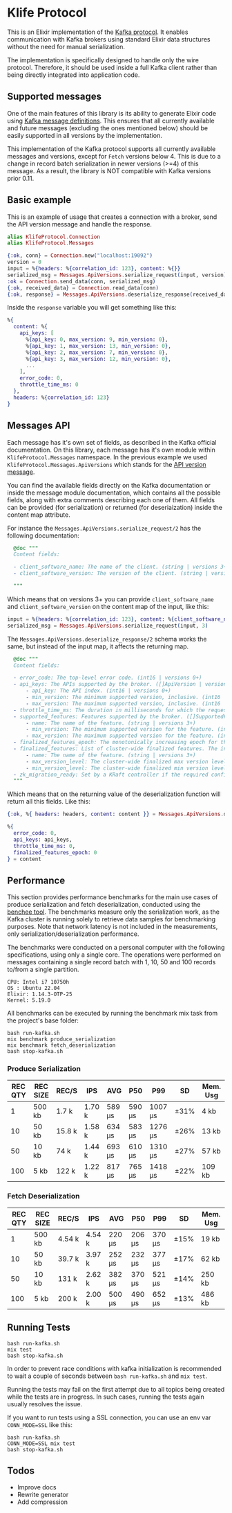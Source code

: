 # Klife Protocol

This is an Elixir implementation of the [Kafka protocol](https://kafka.apache.org/protocol.html). It enables communication with Kafka brokers using standard Elixir data structures without the need for manual serialization.

The implementation is specifically designed to handle only the wire protocol. Therefore, it should be used inside a full Kafka client rather than being directly integrated into application code.

## Supported messages

One of the main features of this library is its ability to generate Elixir code using [Kafka message definitions](https://github.com/apache/kafka/tree/trunk/clients/src/main/resources/common/message). This ensures that all currently available and future messages (excluding the ones mentioned below) should be easily supported in all versions by the implementation. 

This implementation of the Kafka protocol supports all currently available messages and versions, except for `Fetch` versions below 4. This is due to a change in record batch serialization in newer versions (>=4) of this message. As a result, the library is NOT compatible with Kafka versions prior 0.11.

## Basic example

This is an example of usage that creates a connection with a broker, send the API version message and handle the response.

```elixir
alias KlifeProtocol.Connection
alias KlifeProtocol.Messages

{:ok, conn} = Connection.new("localhost:19092")
version = 0
input = %{headers: %{correlation_id: 123}, content: %{}}
serialized_msg = Messages.ApiVersions.serialize_request(input, version)
:ok = Connection.send_data(conn, serialized_msg)
{:ok, received_data} = Connection.read_data(conn)
{:ok, response} = Messages.ApiVersions.deserialize_response(received_data, version)
```

Inside the `response` variable you will get something like this:

```elixir
%{
  content: %{
    api_keys: [
      %{api_key: 0, max_version: 9, min_version: 0},
      %{api_key: 1, max_version: 13, min_version: 0},
      %{api_key: 2, max_version: 7, min_version: 0},
      %{api_key: 3, max_version: 12, min_version: 0},
      ...
    ],
    error_code: 0,
    throttle_time_ms: 0
  },
  headers: %{correlation_id: 123}
}
```
## Messages API

Each message has it's own set of fields, as described in the Kafka official documentation. On this library, each message has it's own module within `KlifeProtocol.Messages` namespace. In the previous example we used `KlifeProtocol.Messages.ApiVersions` which stands for the [API version message](https://kafka.apache.org/protocol.html#The_Messages_ApiVersions).

You can find the available fields directly on the Kafka documentation or inside the message module documentation, which contains all the possible fields, along with extra comments describing each one of them. All fields can be provided (for serialization) or returned (for deseriaization) inside the content map attribute.

For instance the `Messages.ApiVersions.serialize_request/2` has the following documentation:
```elixir
  @doc """
  Content fields:

  - client_software_name: The name of the client. (string | versions 3+)
  - client_software_version: The version of the client. (string | versions 3+)

  """
```

Which means that on versions 3+ you can provide `client_software_name` and `client_software_version` on the content map of the input, like this:

```elixir
input = %{headers: %{correlation_id: 123}, content: %{client_software_name: "some_name"}}
serialized_msg = Messages.ApiVersions.serialize_request(input, 3)
```

The `Messages.ApiVersions.deserialize_response/2` schema works the same, but instead of the input map, it affects the returning map.

```elixir
  @doc """
  Content fields:

  - error_code: The top-level error code. (int16 | versions 0+)
  - api_keys: The APIs supported by the broker. ([]ApiVersion | versions 0+)
      - api_key: The API index. (int16 | versions 0+)
      - min_version: The minimum supported version, inclusive. (int16 | versions 0+)
      - max_version: The maximum supported version, inclusive. (int16 | versions 0+)
  - throttle_time_ms: The duration in milliseconds for which the request was throttled due to a quota violation, or zero if the request did not violate any quota. (int32 | versions 1+)
  - supported_features: Features supported by the broker. ([]SupportedFeatureKey | versions 3+)
      - name: The name of the feature. (string | versions 3+)
      - min_version: The minimum supported version for the feature. (int16 | versions 3+)
      - max_version: The maximum supported version for the feature. (int16 | versions 3+)
  - finalized_features_epoch: The monotonically increasing epoch for the finalized features information. Valid values are >= 0. A value of -1 is special and represents unknown epoch. (int64 | versions 3+)
  - finalized_features: List of cluster-wide finalized features. The information is valid only if FinalizedFeaturesEpoch >= 0. ([]FinalizedFeatureKey | versions 3+)
      - name: The name of the feature. (string | versions 3+)
      - max_version_level: The cluster-wide finalized max version level for the feature. (int16 | versions 3+)
      - min_version_level: The cluster-wide finalized min version level for the feature. (int16 | versions 3+)
  - zk_migration_ready: Set by a KRaft controller if the required configurations for ZK migration are present (bool | versions 3+)
  """
```

Which means that on the returning value of the deserialization function will return all this fields. Like this:

```elixir
{:ok, %{ headers: headers, content: content }} = Messages.ApiVersions.deserialize_response(binary, 3)

%{
  error_code: 0,
  api_keys: api_keys,
  throttle_time_ms: 0,
  finalized_features_epoch: 0
} = content

```
## Performance

This section provides performance benchmarks for the main use cases of produce serialization and fetch deserialization, conducted using the [benchee tool](https://github.com/bencheeorg/benchee). The benchmarks measure only the serialization work, as the Kafka cluster is running solely to retrieve data samples for benchmarking purposes. Note that network latency is not included in the measurements, only serialization/deserialization performance.

The benchmarks were conducted on a personal computer with the following specifications, using only a single core. The operations were performed on messages containing a single record batch with 1, 10, 50 and 100 records to/from a single partition.

```
CPU: Intel i7 10750h
OS : Ubuntu 22.04 
Elixir: 1.14.3-OTP-25
Kernel: 5.19.0
```

All benchmarks can be executed by running the benchmark mix task from the project's base folder:
```
bash run-kafka.sh
mix benchmark produce_serialization
mix benchmark fetch_deserialization
bash stop-kafka.sh
```
### Produce Serialization
| REC QTY | REC SIZE | REC/S  | IPS    | AVG    | P50    | P99     | SD   | Mem. Usg |
|---------|----------|--------|--------|--------|--------|---------|------|----------|
| 1       | 500 kb   | 1.7 k  | 1.70 k | 589 μs | 590 μs | 1007 μs | ±31% | 4 kb     |
| 10      | 50 kb    | 15.8 k | 1.58 k | 634 μs | 583 μs | 1276 μs | ±26% | 13 kb    |
| 50      | 10 kb    | 74 k   | 1.44 k | 693 μs | 610 μs | 1310 μs | ±27% | 57 kb    |
| 100     | 5 kb     | 122 k  | 1.22 k | 817 μs | 765 μs | 1418 μs | ±22% | 109 kb   |

### Fetch Deserialization
| REC QTY | REC SIZE | REC/S  | IPS    | AVG    | P50    | P99     | SD   | Mem. Usg |
|---------|----------|--------|--------|--------|--------|---------|------|----------|
| 1       | 500 kb   | 4.54 k | 4.54 k | 220 μs | 206 μs | 370 μs  | ±15% | 19 kb    |
| 10      | 50 kb    | 39.7 k | 3.97 k | 252 μs | 232 μs | 377 μs  | ±17% | 62 kb    |
| 50      | 10 kb    | 131 k  | 2.62 k | 382 μs | 370 μs | 521 μs  | ±14% | 250 kb   |
| 100     | 5 kb     | 200 k  | 2.00 k | 500 μs | 490 μs | 652 μs  | ±13% | 486 kb   |


## Running Tests

```
bash run-kafka.sh
mix test
bash stop-kafka.sh
```

In order to prevent race conditions with kafka initialization is recommended to wait a couple of seconds between `bash run-kafka.sh` and `mix test`. 

Running the tests may fail on the first attempt due to all topics being created while the tests are in progress. In such cases, running the tests again usually resolves the issue.

If you want to run tests using a SSL connection, you can use an env var `CONN_MODE=SSL` like this:

```
bash run-kafka.sh
CONN_MODE=SSL mix test
bash stop-kafka.sh
```


## Todos

- Improve docs
- Rewrite generator
- Add compression
